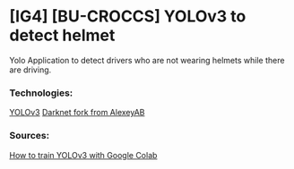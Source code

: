 # [IG4] [BU-CROCCS] YOLOv3 to detect helmet

Yolo Application to detect drivers who are not wearing helmets while there are driving.

### Technologies:
[YOLOv3](https://pjreddie.com/darknet/yolo/)
[Darknet fork from AlexeyAB](https://github.com/AlexeyAB)

### Sources:
[How to train YOLOv3 with Google Colab](https://colab.research.google.com/drive/1lTGZsfMaGUpBG4inDIQwIJVW476ibXk_#scrollTo=Cqo1gtPX6BXO)
